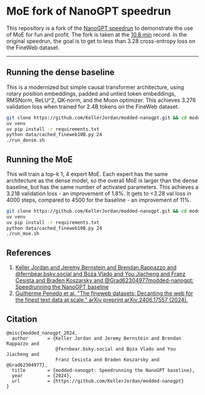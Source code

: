 # MoE fork of NanoGPT speedrun

This repository is a fork of the [NanoGPT speedrun](https://github.com/KellerJordan/modded-nanogpt) to demonstrate the use of MoE for fun and profit. The fork is taken at the [10.8 min](https://github.com/KellerJordan/modded-nanogpt/blob/master/records/110324_UntieEmbed/d6b50d71-f419-4d26-bb39-a60d55ae7a04.txt) record. In the original speedrun, the goal is to get to less than 3.28 cross-entropy loss on the FineWeb dataset.

---

## Running the dense baseline
This is a modernized but simple causal transformer architecture, using rotary position embeddings, padded and untied token embeddings, RMSNorm, ReLU^2, QK-norm, and the Muon optimizer. This achieves 3.276 validation loss when trained for 2.4B tokens on the FineWeb dataset.

```bash
git clone https://github.com/KellerJordan/modded-nanogpt.git && cd modded-nanogpt
uv venv
uv pip install -r requirements.txt
python data/cached_fineweb10B.py 24
./run_dense.sh
```

## Running the MoE
This will train a top-k 1, 4 expert MoE. Each expert has the same architecture as the dense model, so the overall MoE is larger than the dense baseline, but has the same number of activated parameters. This achieves a 3.218 validation loss - an improvement of 1.8%. It gets to <3.28 val loss in 4000 steps, compared to 4500 for the baseline - an improvement of 11%.

```bash
git clone https://github.com/KellerJordan/modded-nanogpt.git && cd modded-nanogpt
uv venv
uv pip install -r requirements.txt
python data/cached_fineweb10B.py 24
./run_moe.sh
```

## References
1. [Keller Jordan and Jeremy Bernstein and Brendan Rappazzo and @fernbear.bsky.social and Boza Vlado and You Jiacheng and Franz Cesista and Braden Koszarsky and @Grad62304977modded-nanogpt: Speedrunning the NanoGPT baseline](https://github.com/KellerJordan/modded-nanogpt)
2. [Guilherme Penedo et al. "The fineweb datasets: Decanting the web for the finest text data at scale." arXiv preprint arXiv:2406.17557 (2024).](https://arxiv.org/abs/2406.17557)

## Citation

```
@misc{modded_nanogpt_2024,
  author       = {Keller Jordan and Jeremy Bernstein and Brendan Rappazzo and
                  @fernbear.bsky.social and Boza Vlado and You Jiacheng and
                  Franz Cesista and Braden Koszarsky and @Grad62304977},
  title        = {modded-nanogpt: Speedrunning the NanoGPT baseline},
  year         = {2024},
  url          = {https://github.com/KellerJordan/modded-nanogpt}
}
```

